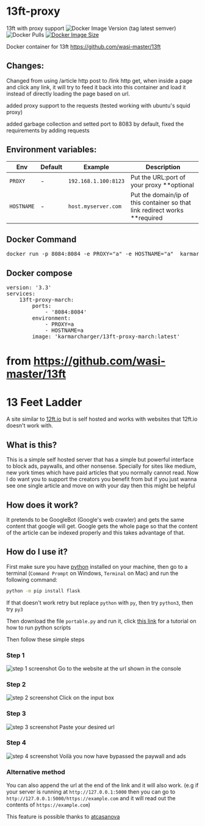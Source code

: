 # 13ft-proxy
13ft with proxy support
![Docker Image Version (tag latest semver)](https://img.shields.io/docker/v/karmarcharger/13ft-proxy-march/latest)
![Docker Pulls](https://img.shields.io/docker/pulls/karmarcharger/13ft-proxy-march)
[![Docker Image Size](https://badgen.net/docker/size/karmarcharger/13ft-proxy-march?icon=docker&label=image%20size)](https://hub.docker.com/r/karmarcharger/13ft-proxy-march)

Docker container for 13ft https://github.com/wasi-master/13ft

## Changes:

Changed from using /article http post to /link http get, when inside a page and click any link, it will try to feed it back into this container and load it instead of directly loading the page based on url.

added proxy support to the requests (tested working with ubuntu's squid proxy)

added garbage collection and setted port to 8083 by default, fixed the requirements by adding requests

## Environment variables:
| Env | Default | Example | Description |
| - | - | - | - |
| `PROXY` | - | `192.168.1.100:8123` | Put the URL:port of your proxy **optional|
| `HOSTNAME` | - | `host.myserver.com` | Put the domain/ip of this container so that link redirect works  **required|

## Docker Command
<pre>docker run -p 8084:8084 -e PROXY="a" -e HOSTNAME="a"  karmarcharger/13ft-proxy-march:latest</pre>

## Docker compose
<pre>
version: '3.3'
services:
    13ft-proxy-march:
        ports:
            - '8084:8084'
        environment:
            - PROXY=a
            - HOSTNAME=a
        image: 'karmarcharger/13ft-proxy-march:latest'
</pre>


# from https://github.com/wasi-master/13ft
# 13 Feet Ladder

A site similar to [12ft.io](https://12ft.io) but is self hosted and works with websites that 12ft.io doesn't work with.

## What is this?

This is a simple self hosted server that has a simple but powerful interface to block ads, paywalls, and other nonsense. Specially for sites like medium, new york times which have paid articles that you normally cannot read. Now I do want you to support the creators you benefit from but if you just wanna see one single article and move on with your day then this might be helpful

## How does it work?

It pretends to be GoogleBot (Google's web crawler) and gets the same content that google will get. Google gets the whole page so that the content of the article can be indexed properly and this takes advantage of that.

## How do I use it?

First make sure you have [python](https://python.org) installed on your machine, then go to a terminal (`Command Prompt` on Windows, `Terminal` on Mac) and run the following command:

```sh
python -m pip install flask
```

If that doesn't work retry but replace `python` with `py`, then try `python3`, then try `py3`

Then download the file `portable.py` and run it, click [this link](https://realpython.com/run-python-scripts/) for a tutorial on how to run python scripts

Then follow these simple steps

### Step 1

![step 1 screenshot](screenshots/step-1.png)
Go to the website at the url shown in the console

### Step 2

![step 2 screenshot](screenshots/step-2.png)
Click on the input box

### Step 3

![step 3 screenshot](screenshots/step-3.png)
Paste your desired url

### Step 4

![step 4 screenshot](screenshots/step-4.gif)
Voilà you now have bypassed the paywall and ads

### Alternative method

You can also append the url at the end of the link and it will also work. (e.g if your server is running at `http://127.0.0.1:5000` then you can go to `http://127.0.0.1:5000/https://example.com` and it will read out the contents of `https://example.com`)

This feature is possible thanks to [atcasanova](https://github.com/atcasanova)
